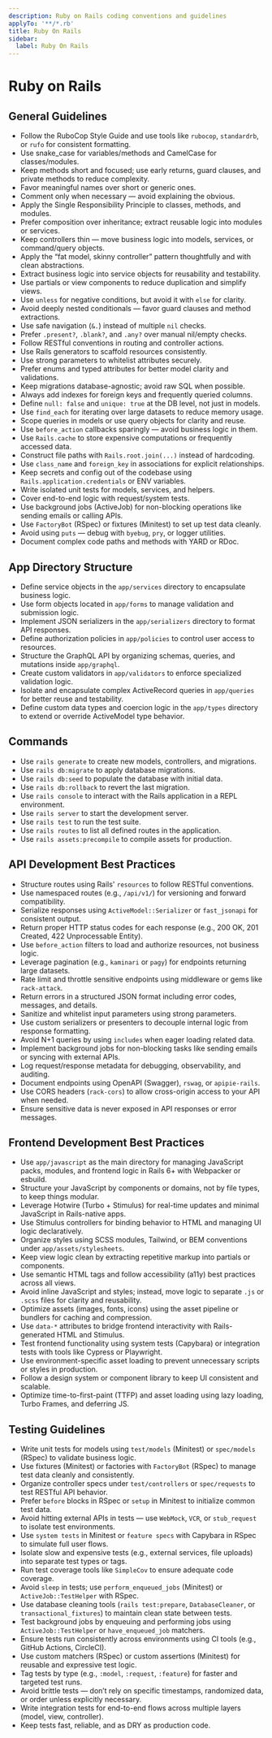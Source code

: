 ```yaml
---
description: Ruby on Rails coding conventions and guidelines
applyTo: '**/*.rb'
title: Ruby On Rails
sidebar:
  label: Ruby On Rails
---
```


# Ruby on Rails

## General Guidelines

- Follow the RuboCop Style Guide and use tools like `rubocop`, `standardrb`, or `rufo` for consistent formatting.
- Use snake_case for variables/methods and CamelCase for classes/modules.
- Keep methods short and focused; use early returns, guard clauses, and private methods to reduce complexity.
- Favor meaningful names over short or generic ones.
- Comment only when necessary — avoid explaining the obvious.
- Apply the Single Responsibility Principle to classes, methods, and modules.
- Prefer composition over inheritance; extract reusable logic into modules or services.
- Keep controllers thin — move business logic into models, services, or command/query objects.
- Apply the “fat model, skinny controller” pattern thoughtfully and with clean abstractions.
- Extract business logic into service objects for reusability and testability.
- Use partials or view components to reduce duplication and simplify views.
- Use `unless` for negative conditions, but avoid it with `else` for clarity.
- Avoid deeply nested conditionals — favor guard clauses and method extractions.
- Use safe navigation (`&.`) instead of multiple `nil` checks.
- Prefer `.present?`, `.blank?`, and `.any?` over manual nil/empty checks.
- Follow RESTful conventions in routing and controller actions.
- Use Rails generators to scaffold resources consistently.
- Use strong parameters to whitelist attributes securely.
- Prefer enums and typed attributes for better model clarity and validations.
- Keep migrations database-agnostic; avoid raw SQL when possible.
- Always add indexes for foreign keys and frequently queried columns.
- Define `null: false` and `unique: true` at the DB level, not just in models.
- Use `find_each` for iterating over large datasets to reduce memory usage.
- Scope queries in models or use query objects for clarity and reuse.
- Use `before_action` callbacks sparingly — avoid business logic in them.
- Use `Rails.cache` to store expensive computations or frequently accessed data.
- Construct file paths with `Rails.root.join(...)` instead of hardcoding.
- Use `class_name` and `foreign_key` in associations for explicit relationships.
- Keep secrets and config out of the codebase using `Rails.application.credentials` or ENV variables.
- Write isolated unit tests for models, services, and helpers.
- Cover end-to-end logic with request/system tests.
- Use background jobs (ActiveJob) for non-blocking operations like sending emails or calling APIs.
- Use `FactoryBot` (RSpec) or fixtures (Minitest) to set up test data cleanly.
- Avoid using `puts` — debug with `byebug`, `pry`, or logger utilities.
- Document complex code paths and methods with YARD or RDoc.

## App Directory Structure

- Define service objects in the `app/services` directory to encapsulate business logic.
- Use form objects located in `app/forms` to manage validation and submission logic.
- Implement JSON serializers in the `app/serializers` directory to format API responses.
- Define authorization policies in `app/policies` to control user access to resources.
- Structure the GraphQL API by organizing schemas, queries, and mutations inside `app/graphql`.
- Create custom validators in `app/validators` to enforce specialized validation logic.
- Isolate and encapsulate complex ActiveRecord queries in `app/queries` for better reuse and testability.
- Define custom data types and coercion logic in the `app/types` directory to extend or override ActiveModel type behavior.

## Commands

- Use `rails generate` to create new models, controllers, and migrations.
- Use `rails db:migrate` to apply database migrations.
- Use `rails db:seed` to populate the database with initial data.
- Use `rails db:rollback` to revert the last migration.
- Use `rails console` to interact with the Rails application in a REPL environment.
- Use `rails server` to start the development server.
- Use `rails test` to run the test suite.
- Use `rails routes` to list all defined routes in the application.
- Use `rails assets:precompile` to compile assets for production.


## API Development Best Practices

- Structure routes using Rails' `resources` to follow RESTful conventions.
- Use namespaced routes (e.g., `/api/v1/`) for versioning and forward compatibility.
- Serialize responses using `ActiveModel::Serializer` or `fast_jsonapi` for consistent output.
- Return proper HTTP status codes for each response (e.g., 200 OK, 201 Created, 422 Unprocessable Entity).
- Use `before_action` filters to load and authorize resources, not business logic.
- Leverage pagination (e.g., `kaminari` or `pagy`) for endpoints returning large datasets.
- Rate limit and throttle sensitive endpoints using middleware or gems like `rack-attack`.
- Return errors in a structured JSON format including error codes, messages, and details.
- Sanitize and whitelist input parameters using strong parameters.
- Use custom serializers or presenters to decouple internal logic from response formatting.
- Avoid N+1 queries by using `includes` when eager loading related data.
- Implement background jobs for non-blocking tasks like sending emails or syncing with external APIs.
- Log request/response metadata for debugging, observability, and auditing.
- Document endpoints using OpenAPI (Swagger), `rswag`, or `apipie-rails`.
- Use CORS headers (`rack-cors`) to allow cross-origin access to your API when needed.
- Ensure sensitive data is never exposed in API responses or error messages.

## Frontend Development Best Practices

- Use `app/javascript` as the main directory for managing JavaScript packs, modules, and frontend logic in Rails 6+ with Webpacker or esbuild.
- Structure your JavaScript by components or domains, not by file types, to keep things modular.
- Leverage Hotwire (Turbo + Stimulus) for real-time updates and minimal JavaScript in Rails-native apps.
- Use Stimulus controllers for binding behavior to HTML and managing UI logic declaratively.
- Organize styles using SCSS modules, Tailwind, or BEM conventions under `app/assets/stylesheets`.
- Keep view logic clean by extracting repetitive markup into partials or components.
- Use semantic HTML tags and follow accessibility (a11y) best practices across all views.
- Avoid inline JavaScript and styles; instead, move logic to separate `.js` or `.scss` files for clarity and reusability.
- Optimize assets (images, fonts, icons) using the asset pipeline or bundlers for caching and compression.
- Use `data-*` attributes to bridge frontend interactivity with Rails-generated HTML and Stimulus.
- Test frontend functionality using system tests (Capybara) or integration tests with tools like Cypress or Playwright.
- Use environment-specific asset loading to prevent unnecessary scripts or styles in production.
- Follow a design system or component library to keep UI consistent and scalable.
- Optimize time-to-first-paint (TTFP) and asset loading using lazy loading, Turbo Frames, and deferring JS.

## Testing Guidelines

- Write unit tests for models using `test/models` (Minitest) or `spec/models` (RSpec) to validate business logic.
- Use fixtures (Minitest) or factories with `FactoryBot` (RSpec) to manage test data cleanly and consistently.
- Organize controller specs under `test/controllers` or `spec/requests` to test RESTful API behavior.
- Prefer `before` blocks in RSpec or `setup` in Minitest to initialize common test data.
- Avoid hitting external APIs in tests — use `WebMock`, `VCR`, or `stub_request` to isolate test environments.
- Use `system tests` in Minitest or `feature specs` with Capybara in RSpec to simulate full user flows.
- Isolate slow and expensive tests (e.g., external services, file uploads) into separate test types or tags.
- Run test coverage tools like `SimpleCov` to ensure adequate code coverage.
- Avoid `sleep` in tests; use `perform_enqueued_jobs` (Minitest) or `ActiveJob::TestHelper` with RSpec.
- Use database cleaning tools (`rails test:prepare`, `DatabaseCleaner`, or `transactional_fixtures`) to maintain clean state between tests.
- Test background jobs by enqueuing and performing jobs using `ActiveJob::TestHelper` or `have_enqueued_job` matchers.
- Ensure tests run consistently across environments using CI tools (e.g., GitHub Actions, CircleCI).
- Use custom matchers (RSpec) or custom assertions (Minitest) for reusable and expressive test logic.
- Tag tests by type (e.g., `:model`, `:request`, `:feature`) for faster and targeted test runs.
- Avoid brittle tests — don’t rely on specific timestamps, randomized data, or order unless explicitly necessary.
- Write integration tests for end-to-end flows across multiple layers (model, view, controller).
- Keep tests fast, reliable, and as DRY as production code.
